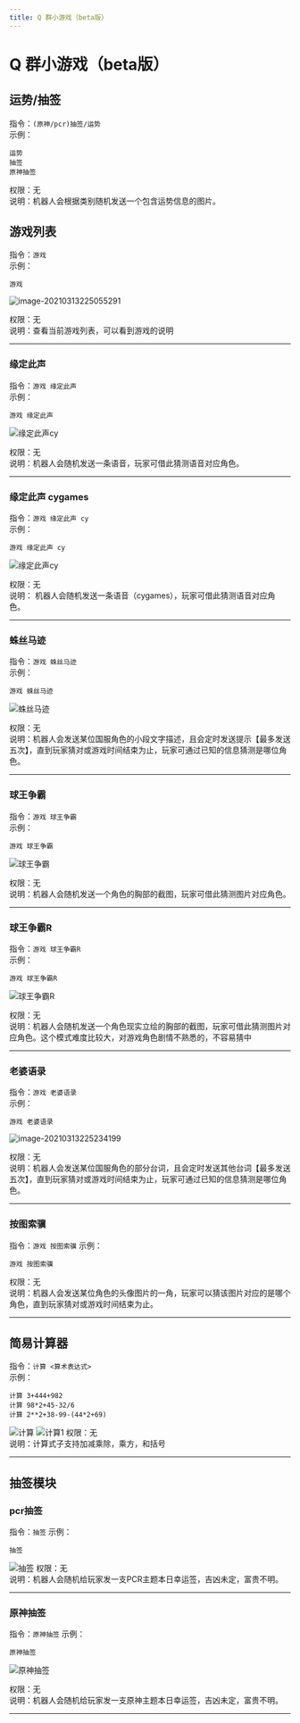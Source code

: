 ```yaml
---
title: Q 群小游戏（beta版）
---
```


# Q 群小游戏（beta版）

## 运势/抽签
指令：`(原神/pcr)抽签/运势`  
示例：
``` 
运势
抽签
原神抽签
```
权限：无  
说明：机器人会根据类别随机发送一个包含运势信息的图片。  

## 游戏列表
指令：`游戏`  
示例：
``` 
游戏
```  
![image-20210313225055291](../.vuepress/public/assets/img/game.png)

权限：无  
说明：查看当前游戏列表，可以看到游戏的说明

***

### 缘定此声
指令：`游戏 缘定此声`     
示例：  
```
游戏 缘定此声
```  
![缘定此声cy](../.vuepress/public/assets/img/game2.png)  

权限：无  
说明：机器人会随机发送一条语音，玩家可借此猜测语音对应角色。      

***

### 缘定此声 cygames
指令：`游戏 缘定此声 cy`    
示例：
```   
游戏 缘定此声 cy
```  
![缘定此声cy](../.vuepress/public/assets/img/game1.png)    

权限：无  
说明： 机器人会随机发送一条语音（cygames），玩家可借此猜测语音对应角色。  

***

### 蛛丝马迹
指令：`游戏 蛛丝马迹`    
示例：
```  
游戏 蛛丝马迹
```    
![蛛丝马迹](../.vuepress/public/assets/img/game3.png)    

权限：无  
说明：机器人会发送某位国服角色的小段文字描述，且会定时发送提示【最多发送五次】，直到玩家猜对或游戏时间结束为止，玩家可通过已知的信息猜测是哪位角色。  

***

### 球王争霸
指令：`游戏 球王争霸`    
示例：
```  
游戏 球王争霸
```     
![球王争霸](../.vuepress/public/assets/img/game4.png)   

权限：无    
说明：机器人会随机发送一个角色的胸部的截图，玩家可借此猜测图片对应角色。  

***

### 球王争霸R
指令：`游戏 球王争霸R`      
示例：
```  
游戏 球王争霸R 
```       
![球王争霸R](../.vuepress/public/assets/img/game5.png)    

权限：无  
说明：机器人会随机发送一个角色现实立绘的胸部的截图，玩家可借此猜测图片对应角色。这个模式难度比较大，对游戏角色剧情不熟悉的，不容易猜中  

***

### 老婆语录
指令：`游戏 老婆语录`    
示例：
```  
游戏 老婆语录
```  
![image-20210313225234199](../.vuepress/public/assets/img/game6.png)  

权限：无    
说明：机器人会发送某位国服角色的部分台词，且会定时发送其他台词【最多发送五次】，直到玩家猜对或游戏时间结束为止，玩家可通过已知的信息猜测是哪位角色。 
***

### 按图索骥
指令：`游戏 按图索骥` 
示例：
```  
游戏 按图索骥
```  
权限：无    
说明：机器人会发送某位角色的头像图片的一角，玩家可以猜该图片对应的是哪个角色，直到玩家猜对或游戏时间结束为止。
***

## 简易计算器
指令：`计算 <算术表达式>`  
示例：
```
计算 3+444+982
计算 98*2+45-32/6
计算 2**2+38-99-(44*2+69)
```   
![计算](../.vuepress/public/assets/img/entertain/calculate.png)
![计算1](../.vuepress/public/assets/img/entertain/calculate1.png)
权限：无  
说明：计算式子支持加减乘除，乘方，和括号
***

## 抽签模块
### pcr抽签
指令：`抽签` 
示例：
```  
抽签
```  
![抽签](../.vuepress/public/assets/img/entertain/draw.png)
权限：无    
说明：机器人会随机给玩家发一支PCR主题本日幸运签，吉凶未定，富贵不明。
***

### 原神抽签
指令：`原神抽签` 
示例：
```  
原神抽签
```  
![原神抽签](../.vuepress/public/assets/img/entertain/draw_genshin.png)

权限：无    
说明：机器人会随机给玩家发一支原神主题本日幸运签，吉凶未定，富贵不明。
***


